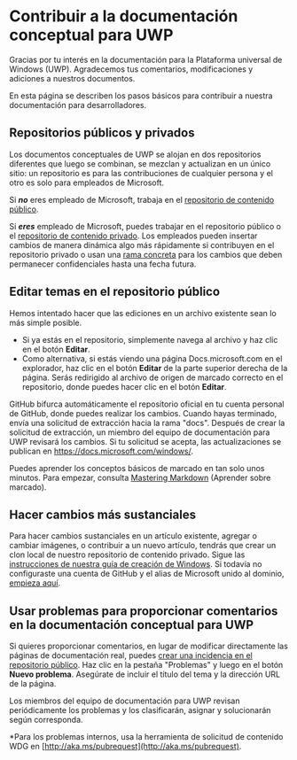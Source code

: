 # <a name="contributing-to-uwp-conceptual-documentation"></a>Contribuir a la documentación conceptual para UWP

Gracias por tu interés en la documentación para la Plataforma universal de Windows (UWP). Agradecemos tus comentarios, modificaciones y adiciones a nuestros documentos.

En esta página se describen los pasos básicos para contribuir a nuestra documentación para desarrolladores.

## <a name="public-and-private-repos"></a>Repositorios públicos y privados

Los documentos conceptuales de UWP se alojan en dos repositorios diferentes que luego se combinan, se mezclan y actualizan en un único sitio: un repositorio es para las contribuciones de cualquier persona y el otro es solo para empleados de Microsoft.

Si ***no*** eres empleado de Microsoft, trabaja en el [repositorio de contenido público](https://github.com/MicrosoftDocs/windows-uwp).

Si ***eres*** empleado de Microsoft, puedes trabajar en el repositorio público o el [repositorio de contenido privado](https://cpubwin.visualstudio.com/_git/windows-uwp). Los empleados pueden insertar cambios de manera dinámica algo más rápidamente si contribuyen en el repositorio privado o usan una [rama concreta](https://review.docs.microsoft.com/en-us/windows-authoring-guide/uwp/conceptual/setup-local-repo-for-large-changes#what-branch-should-i-use-for-my-authoring) para los cambios que deben permanecer confidenciales hasta una fecha futura.

## <a name="editing-topics-on-the-public-repo"></a>Editar temas en el repositorio público

Hemos intentado hacer que las ediciones en un archivo existente sean lo más simple posible. 
- Si ya estás en el repositorio, simplemente navega al archivo y haz clic en el botón **Editar**.  
- Como alternativa, si estás viendo una página Docs.microsoft.com en el explorador, haz clic en el botón **Editar** de la parte superior derecha de la página. Serás redirigido al archivo de origen de marcado correcto en el repositorio, donde puedes hacer clic en el botón **Editar**. 

GitHub bifurca automáticamente el repositorio oficial en tu cuenta personal de GitHub, donde puedes realizar los cambios. Cuando hayas terminado, envía una solicitud de extracción hacia la rama "docs". Después de crear la solicitud de extracción, un miembro del equipo de documentación para UWP revisará los cambios. Si tu solicitud se acepta, las actualizaciones se publican en https://docs.microsoft.com/windows/.

Puedes aprender los conceptos básicos de marcado en tan solo unos minutos.  Para empezar, consulta [Mastering Markdown](https://guides.github.com/features/mastering-markdown/) (Aprender sobre marcado).

## <a name="making-more-substantial-changes"></a>Hacer cambios más sustanciales

Para hacer cambios sustanciales en un artículo existente, agregar o cambiar imágenes, o contribuir a un nuevo artículo, tendrás que crear un clon local de nuestro repositorio de contenido privado. Sigue las [instrucciones de nuestra guía de creación de Windows](https://review.docs.microsoft.com/en-us/windows-authoring-guide/uwp/conceptual/). Si todavía no configuraste una cuenta de GitHub y el alias de Microsoft unido al dominio, [empieza aquí](https://review.docs.microsoft.com/en-us/windows-authoring-guide/github-account).

## <a name="using-issues-to-provide-feedback-on-uwp-conceptual-documentation"></a>Usar problemas para proporcionar comentarios en la documentación conceptual para UWP

Si quieres proporcionar comentarios, en lugar de modificar directamente las páginas de documentación real, puedes [crear una incidencia en el repositorio público](https://github.com/MicrosoftDocs/windows-uwp/issues). Haz clic en la pestaña "Problemas" y luego en el botón **Nuevo problema**. Asegúrate de incluir el título del tema y la dirección URL de la página.

Los miembros del equipo de documentación para UWP revisan periódicamente los problemas y los clasificarán, asignar y solucionarán según corresponda.

*Para los problemas internos, usa la herramienta de solicitud de contenido WDG en [http://aka.ms/pubrequest](http://aka.ms/pubrequest). 
